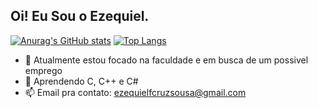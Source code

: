 ## Oi! Eu Sou o Ezequiel.


[![Anurag's GitHub stats](https://github-readme-stats.vercel.app/api?username=EzeCrux&show_icons=tru&theme=dracula)](https://github.com/anuraghazra/github-readme-stats)
[![Top Langs](https://github-readme-stats.vercel.app/api/top-langs/?username=anuraghazra&theme=dracula&size_weight=0.5&count_weight=0.5)](https://github.com/anuraghazra/github-readme-stats)


- 🔭 Atualmente estou focado na faculdade e em busca de um possivel emprego
- 🌱 Aprendendo C, C++ e C#
- 📫 Email pra contato: ezequielfcruzsousa@gmail.com
